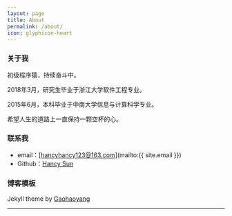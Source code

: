 ```yaml
---
layout: page
title: About
permalink: /about/
icon: glyphicon-heart
---
```


### 关于我

初级程序猿，持续奋斗中。   

2018年3月，研究生毕业于浙江大学软件工程专业。

2015年6月，本科毕业于中南大学信息与计算科学专业。   

希望人生的道路上一直保持一颗空杯的心。

### 联系我

* email：[hancyhancy123@163.com](mailto:{{ site.email }})
* Github：[Hancy Sun](https://github.com/hancyhancy123)

### 博客模板

Jekyll theme by [Gaohaoyang](https://github.com/Gaohaoyang/gaohaoyang.github.io)

------


